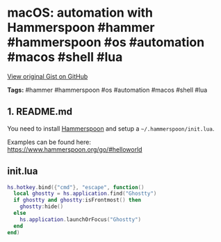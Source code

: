 # macOS: automation with Hammerspoon #hammer #hammerspoon #os #automation #macos #shell #lua

[View original Gist on GitHub](https://gist.github.com/Integralist/1b5ee79a9d128407c7daabd72a1abf27)

**Tags:** #hammer #hammerspoon #os #automation #macos #shell #lua

## 1.  README.md

You need to install [Hammerspoon](https://www.hammerspoon.org/) and setup a `~/.hammerspoon/init.lua`.

Examples can be found here: https://www.hammerspoon.org/go/#helloworld

## init.lua

```lua
hs.hotkey.bind({"cmd"}, "escape", function()
  local ghostty = hs.application.find("Ghostty")
  if ghostty and ghostty:isFrontmost() then
    ghostty:hide()
  else
    hs.application.launchOrFocus("Ghostty")
  end
end)
```

